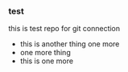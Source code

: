 ### test
this is test repo for git connection
* this is another thing
one more
* one more thing
* this is one more